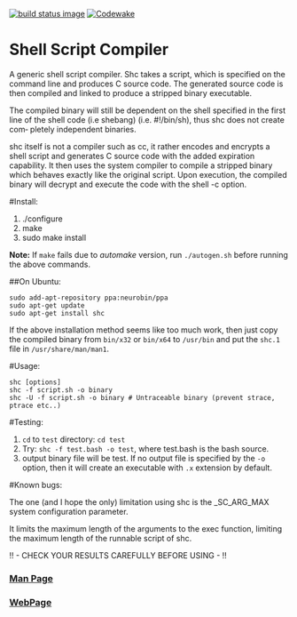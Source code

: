 [![build status image](https://travis-ci.org/neurobin/shc.svg?branch=master)](https://travis-ci.org/neurobin/shc) [![Codewake](https://www.codewake.com/badges/ask_question.svg)](https://www.codewake.com/p/shc)

# Shell Script Compiler

A generic shell script compiler. Shc takes a script, which is
specified on the command line and produces C source code. The
generated source code is then compiled and linked to produce a
stripped binary executable. 

The  compiled  binary  will  still  be dependent on the shell specified in the
first line of the shell code (i.e shebang) (i.e. #!/bin/sh), thus shc does not  create  com‐
pletely independent binaries.

shc  itself  is  not  a  compiler such as cc, it rather encodes and encrypts a
shell script and generates C source code with the added expiration capability.
It  then  uses  the system compiler to compile a stripped binary which behaves
exactly like the original script. Upon execution,  the  compiled  binary  will
decrypt  and  execute  the  code with the shell -c option.

#Install:

1. ./configure
2. make
3. sudo make install

**Note:** If `make` fails due to *automake* version, run `./autogen.sh` before running the above commands.

##On Ubuntu:

```
sudo add-apt-repository ppa:neurobin/ppa
sudo apt-get update
sudo apt-get install shc
```

If the above installation method seems like too much work, then just copy the compiled binary from `bin/x32` or `bin/x64` to `/usr/bin` and put the `shc.1` file in `/usr/share/man/man1`.

#Usage:

```
shc [options]
shc -f script.sh -o binary
shc -U -f script.sh -o binary # Untraceable binary (prevent strace, ptrace etc..)
```



#Testing:

1. `cd` to `test` directory: `cd test`
1. Try: `shc -f test.bash -o test`, where <span class="light-quote">test.bash</span> is the bash source.
2. output binary file will be test. If no output file is specified
by the `-o` option, then it will create an executable with `.x` extension by default.


#Known bugs:


The one (and I hope the only) limitation using shc is the
_SC_ARG_MAX system configuration parameter.

It limits the maximum length of the arguments to the exec function,
limiting the maximum length of the runnable script of shc.

!! - CHECK YOUR RESULTS CAREFULLY BEFORE USING - !!
<h3><a href="http://neurobin.github.io/shc/man.html">Man Page</a></h3>
<h3><a href="http://neurobin.github.io/shc">WebPage</a></h3>

